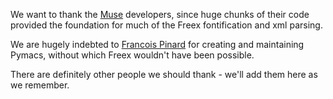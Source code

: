 We want to thank the [Muse](http://mwolson.org/projects/EmacsMuse.html) developers, since huge chunks of their code provided the foundation for much of the Freex fontification and xml parsing.

We are hugely indebted to [Francois Pinard](http://pinard.progiciels-bpi.ca/wiki/showPage.yaws?node=home) for creating and maintaining Pymacs, without which Freex wouldn't have been possible.

There are definitely other people we should thank - we'll add them here as we remember.